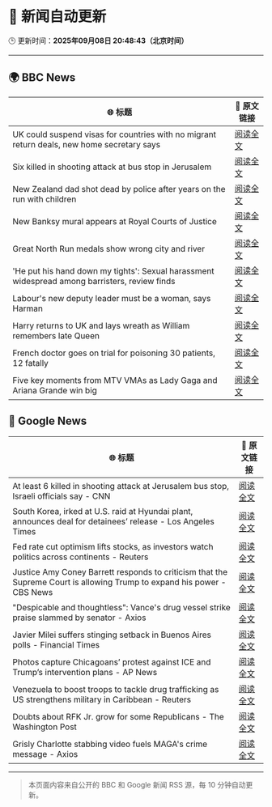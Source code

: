 # 🧠 新闻自动更新

🕒 更新时间：**2025年09月08日 20:48:43（北京时间）**

---

## 🌍 BBC News

| 🌐 标题 | 🔗 原文链接 |
|--------|-------------|
| UK could suspend visas for countries with no migrant return deals, new home secretary says | [阅读全文](https://www.bbc.com/news/articles/c4g7xyn03yno?at_medium=RSS&at_campaign=rss) |
| Six killed in shooting attack at bus stop in Jerusalem | [阅读全文](https://www.bbc.com/news/articles/cr70ny0l7vgo?at_medium=RSS&at_campaign=rss) |
| New Zealand dad shot dead by police after years on the run with children | [阅读全文](https://www.bbc.com/news/articles/c75qlerp2e5o?at_medium=RSS&at_campaign=rss) |
| New Banksy mural appears at Royal Courts of Justice | [阅读全文](https://www.bbc.com/news/articles/cgrq0r0y878o?at_medium=RSS&at_campaign=rss) |
| Great North Run medals show wrong city and river | [阅读全文](https://www.bbc.com/news/articles/c4gq2gdlnygo?at_medium=RSS&at_campaign=rss) |
| 'He put his hand down my tights': Sexual harassment widespread among barristers, review finds | [阅读全文](https://www.bbc.com/news/articles/c8xrejzk0edo?at_medium=RSS&at_campaign=rss) |
| Labour's new deputy leader must be a woman, says Harman | [阅读全文](https://www.bbc.com/news/articles/c059z4g836eo?at_medium=RSS&at_campaign=rss) |
| Harry returns to UK and lays wreath as William remembers late Queen | [阅读全文](https://www.bbc.com/news/articles/c2378j5154jo?at_medium=RSS&at_campaign=rss) |
| French doctor goes on trial for poisoning 30 patients, 12 fatally | [阅读全文](https://www.bbc.com/news/articles/crl5ngj9zwgo?at_medium=RSS&at_campaign=rss) |
| Five key moments from MTV VMAs as Lady Gaga and Ariana Grande win big | [阅读全文](https://www.bbc.com/news/articles/c5yk5jw6w5ro?at_medium=RSS&at_campaign=rss) |

## 📰 Google News

| 🌐 标题 | 🔗 原文链接 |
|--------|-------------|
| At least 6 killed in shooting attack at Jerusalem bus stop, Israeli officials say - CNN | [阅读全文](https://news.google.com/rss/articles/CBMigwFBVV95cUxPTlV0amYtdTRuaEprVUktSjB2a2JFRDgycmhqSWVwMW85WkQzU1F1OFpvWVJCalQyNVNWcnhhYjVwMUtCSjlDZjlGSk1FMHdSS1I3X2ZDZFNuYVh5ZnVCNURmVE1Qbll1VnA1OFFlb3l5SWZBcGd0bmE2WlNKZjdQd1hOTQ?oc=5) |
| South Korea, irked at U.S. raid at Hyundai plant, announces deal for detainees’ release - Los Angeles Times | [阅读全文](https://news.google.com/rss/articles/CBMi0gFBVV95cUxPeUVsbGFvdGVtVmp3NTFvZzdJd1NmMU1Wcm1ZWXdFN2FXUW44TnZiY3hRRzRkY0xUVW1ScnlteFBtUnFPQTFFNDVGd2tOWU9CS0g2ZmhlN2xIazlJaUx3RjI3My1GMjN4YUJ0dERiTEJoc3VTZ2I5aTN2WXNYOVpqNUxZd2R3RW0tTXpPdktzTUpmN1NVbXBNNEN4THN1SHNSOVcySXpzUG9JeWlYRnVVSVNoVHJtNk9SUGVtR2k2VG9kdURXZVhld0pQOS16ZmNRUUE?oc=5) |
| Fed rate cut optimism lifts stocks, as investors watch politics across continents - Reuters | [阅读全文](https://news.google.com/rss/articles/CBMie0FVX3lxTE4tU0lNcl9sWEk4OC1TeGJydDlyZjlDNHFGb25ZbllBS2c0SHFONGNsZGxDLVBWdXRmZ2RaNmZmV1g3ZnNnQVNCU3Vud2RublFmM1dfOVRURDB2dWFSQmctSEJ0VUl5UjNZTGNpTl93MlN4Z2V2LTRHQ25lMA?oc=5) |
| Justice Amy Coney Barrett responds to criticism that the Supreme Court is allowing Trump to expand his power - CBS News | [阅读全文](https://news.google.com/rss/articles/CBMikAFBVV95cUxOT2JTWWZrdVQwcWg0ZTVJNHlPNlJ4Q2ZiTUhET1BadFZEMTN4Z3p0VjZmb2lSbmFNeEE0bXRMeUxrZWV2OUhUOFdTOEROWFV3RmhSWVBSdm1RbXZaaERKNTdTc2t0enlsU3N6ODhTMGltdmlfTVBGZmhoWkR0bTNQLUthZUY3YjVCTEctbm5sN1LSAZYBQVVfeXFMT2FyRzhPX1RyNklEOExLZVNaQ1F6b3hBeVhJV1QwVTZmY0prQVZ4WFdMWHBoMjhzRE5jRTJjMEtkU2R1eVdxd3BwQ3drYjdSdDRlVmFXdS1ibmN0TWFXdy1IY0NjVy1wa1FtOFhudWl5d19fckt3dFNzZDgyMmN2ZWRSaUxLNWR2NnFMSVAySFRyRUdMaXln?oc=5) |
| "Despicable and thoughtless": Vance's drug vessel strike praise slammed by senator - Axios | [阅读全文](https://news.google.com/rss/articles/CBMidkFVX3lxTE9qdUJYbzdXcktoUVIyamRnZEdUMGlsa0pYYlcwWk1ZTDg4bGJLZkY0elJ5aWZHQ19pWlVsS2N3WkN0SS1LX0NwOTZrRzlFWmt0NW9sWnpseF9YeExrWnJPbkRndHpRanhIVE9aUDZ5OVhoLWxfZmc?oc=5) |
| Javier Milei suffers stinging setback in Buenos Aires polls - Financial Times | [阅读全文](https://news.google.com/rss/articles/CBMicEFVX3lxTE01MUlYWlVnTDktdXR4c0xNNndObUZwREI1LUZJQzlxZF9zZ2EwcjF0UUJoaTB2WFFVQWFQcloxRzh5M05jVW41TFdDZVdTR2dPcXgzbmFuS0lmSV85UldHdFpEaUNwWjU5Z1o2UVJfU0I?oc=5) |
| Photos capture Chicagoans’ protest against ICE and Trump’s intervention plans - AP News | [阅读全文](https://news.google.com/rss/articles/CBMikgFBVV95cUxQMXdLbmZxajFocmtHVjBiejRqTTlpRkE2Vzh5Q0NpRTNWR0JuRWIzNU0zamJqTjhsSHI0VVNDNWpZTkFTWGFQZ1RKc1prR2Z3Mnh6X1Q5bEQzc2Q4aWZqVEZZM3lPWFB1dlFXbF8yODJfeWRvX0NadjE3Z1VXSzBHLWpkdkJ0STE2QXJOdTNGdUN3UQ?oc=5) |
| Venezuela to boost troops to tackle drug trafficking as US strengthens military in Caribbean - Reuters | [阅读全文](https://news.google.com/rss/articles/CBMi2wFBVV95cUxQYTBTS0NTdzJoS0g2OHRHY2tfRm5KcmgtM0pwM29wNGdmX3VnWGlkY1R6LTlUMkdnNWVXblVVdkJGOHRQQWE0eXlXVkl4VTZCUE9pQ1ZrdTl6cmJGQklvbEFjcDhVV2NyMW4ycmh4SlVoZ21RclZ0bXpCUThBVHNGeWxUNU5QaVBoTm1uUWdDNGRkcG9oU0hLSjc1VU8yemJCTVE2MDZscFJzT29DemJTWEZmVzdiNVp6VG00UXg3azdYTnhTLTIyNnlRUEZsc0xHX21wSzBrR2FvS28?oc=5) |
| Doubts about RFK Jr. grow for some Republicans - The Washington Post | [阅读全文](https://news.google.com/rss/articles/CBMihAFBVV95cUxQdzlHcGVhdWowQ01LX2xuRFE5ajUyRHMxVjlsaTdHQW92NmtJYWxyeW4wd0pyT1J1TDlCTjl1cU9GNGZqdjhNVnRyd1hlLUl6S2pTSVkybVhJN0U0c3VJc09VTnpkUkozbmh0WWI1YXZpWGhBMUo4SEctRDJnRWxJMVNqQ2o?oc=5) |
| Grisly Charlotte stabbing video fuels MAGA's crime message - Axios | [阅读全文](https://news.google.com/rss/articles/CBMihgFBVV95cUxNWlRvLUJ4VmJyR05BcC1lV21HTHRZQ3dveG9lWl9Wc2E3OE44LVZReWNkU0JNWmZfY3VUNzVBMEYzVHVudWZsYnZ0MV95emtuVlk1aTVxeVZwLVp1dGxGa1Q4T2xRNnJBbTJOYlJNVUJCVHBsSjE0UDJrQjBTbkRQYTNGNWQtQQ?oc=5) |

---
> 本页面内容来自公开的 BBC 和 Google 新闻 RSS 源，每 10 分钟自动更新。